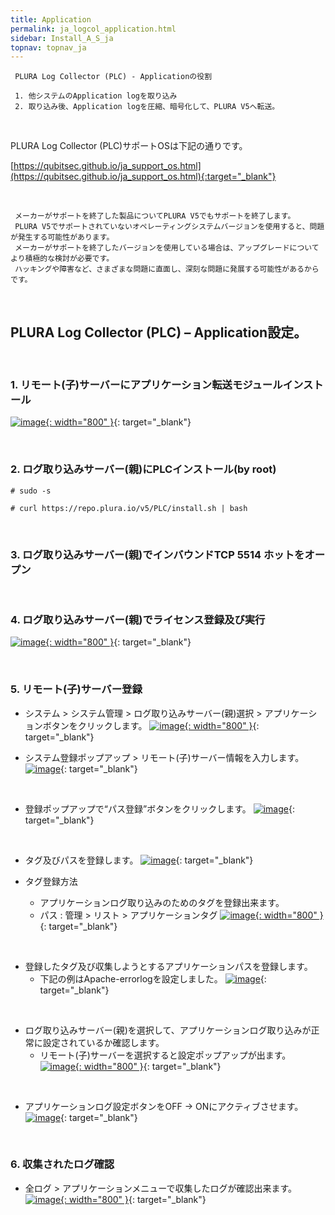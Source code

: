 ```yaml
---
title: Application
permalink: ja_logcol_application.html
sidebar: Install_A_S_ja
topnav: topnav_ja
---
```


     PLURA Log Collector (PLC) - Applicationの役割

     1. 他システムのApplication logを取り込み
     2. 取り込み後、Application logを圧縮、暗号化して、PLURA V5へ転送。

<br />

PLURA Log Collector (PLC)サポートOSは下記の通りです。

[https://qubitsec.github.io/ja_support_os.html](https://qubitsec.github.io/ja_support_os.html){:target="_blank"}

<br />

     メーカーがサポートを終了した製品についてPLURA V5でもサポートを終了します。
     PLURA V5でサポートされていないオペレーティングシステムバージョンを使用すると、問題が発生する可能性があります。
     メーカーがサポートを終了したバージョンを使用している場合は、アップグレードについてより積極的な検討が必要です。
     ハッキングや障害など、さまざまな問題に直面し、深刻な問題に発展する可能性があるからです。

<br />

## PLURA Log Collector (PLC) – Application設定。

<br />

### 1. リモート(子)サーバーにアプリケーション転送モジュールインストール


[![image](/docs/images/Ins_G/LogCol_app/ja_app_1.png){: width="800" }](/docs/images/Ins_G/LogCol_app/ja_app_1.png){: target="_blank"}

<br />

### 2. ログ取り込みサーバー(親)にPLCインストール(by root)

`# sudo -s`

`# curl https://repo.plura.io/v5/PLC/install.sh | bash`

<br />

### 3. ログ取り込みサーバー(親)でインバウンドTCP 5514 ホットをオープン

<br />

### 4. ログ取り込みサーバー(親)でライセンス登録及び実行

[![image](/docs/images/Ins_G/LogCol_app/ja_app_3.png){: width="800" }](/docs/images/Ins_G/LogCol_app/ja_app_3.png){: target="_blank"}

<br />

### 5. リモート(子)サーバー登録

- システム  > システム管理 > ログ取り込みサーバー(親)選択 > アプリケーションボタンをクリックします。
[![image](/docs/images/Ins_G/LogCol_app/ja_app_4.png){: width="800" }](/docs/images/Ins_G/LogCol_app/ja_app_4.png){: target="_blank"}

- システム登録ポップアップ > リモート(子)サーバー情報を入力します。
[![image](/docs/images/Ins_G/LogCol_app/ja_app_5.png)](/docs/images/Ins_G/LogCol_app/ja_app_5.png){: target="_blank"}

<br />

- 登録ポップアップで“パス登録”ボタンをクリックします。
[![image](/docs/images/Ins_G/LogCol_app/ja_app_6.png)](/docs/images/Ins_G/LogCol_app/ja_app_6.png){: target="_blank"}

<br />

- タグ及びパスを登録します。
[![image](/docs/images/Ins_G/LogCol_app/ja_app_7.png)](/docs/images/Ins_G/LogCol_app/ja_app_7.png){: target="_blank"}

- タグ登録方法
   - アプリケーションログ取り込みのためのタグを登録出来ます。
   - パス : 管理 > リスト > アプリケーションタグ 
[![image](/docs/images/Ins_G/LogCol_app/ja_app_8.png){: width="800" }](/docs/images/Ins_G/LogCol_app/ja_app_8.png){: target="_blank"}

<br />

- 登録したタグ及び収集しようとするアプリケーションパスを登録します。   
   - 下記の例はApache-errorlogを設定しました。
[![image](/docs/images/Ins_G/LogCol_app/ja_app_9.png)](/docs/images/Ins_G/LogCol_app/ja_app_9.png){: target="_blank"}

<br />

- ログ取り込みサーバー(親)を選択して、アプリケーションログ取り込みが正常に設定されているか確認します。   
   - リモート(子)サーバーを選択すると設定ポップアップが出ます。
[![image](/docs/images/Ins_G/LogCol_app/ja_app_10.png){: width="800" }](/docs/images/Ins_G/LogCol_app/ja_app_10.png){: target="_blank"}

<br />

- アプリケーションログ設定ボタンをOFF → ONにアクティブさせます。 
[![image](/docs/images/Ins_G/LogCol_app/ja_app_11.png)](/docs/images/Ins_G/LogCol_app/ja_app_11.png){: target="_blank"}

<br />

### 6. 収集されたログ確認

- 全ログ > アプリケーションメニューで収集したログが確認出来ます。
[![image](/docs/images/Ins_G/LogCol_app/ja_app_12.png){: width="800" }](/docs/images/Ins_G/LogCol_app/ja_app_12.png){: target="_blank"}